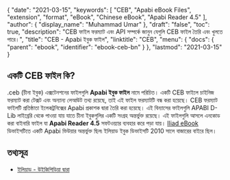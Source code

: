 {
  "date": "2021-03-15",
  "keywords": [
    "CEB",
    "Apabi eBook Files",
    "extension",
    "format",
    "eBook",
    "Chinese eBook",
    "Apabi Reader 4.5"
  ],
  "author": {
    "display_name": "Muhammad Umar"
  },
  "draft": "false",
  "toc": true,
  "description": "CEB ফাইল ফরম্যাট এবং API সম্পর্কে জানুন যেগুলি CEB ফাইল তৈরি এবং খুলতে পারে।",
  "title": "CEB - Apabi ইবুক ফাইল",
  "linktitle": "CEB",
  "menu": {
    "docs": {
      "parent": "ebook",
      "identifier": "ebook-ceb-bn"
    }
  },
  "lastmod": "2021-03-15"
}

## একটি CEB ফাইল কি?

.ceb (চীনা ইবুক) এক্সটেনশনের ফাইলগুলি **Apabi ইবুক ফাইল** নামে পরিচিত। একটি CEB ফাইলে চাইনিজ ফরম্যাট করা টেক্সট এবং অন্যান্য লেআউট তথ্য রয়েছে, তাই এই ফাইল ফরম্যাটটি বন্ধ করা হয়েছে। CEB ফরম্যাট ফাইলটি প্রতিষ্ঠাতা ইলেকট্রনিক্সের Apabi প্রকাশক দ্বারা তৈরি করা হয়েছে। এই বিন্যাসের ফাইলগুলি APABI D-Lib লাইব্রেরি থেকে পাওয়া যায় যাতে চীনা ইবুকগুলির একটি সংগ্রহ অন্তর্ভুক্ত রয়েছে। এই ফাইলগুলি আসলে এনকোড করা বাইনারি ফাইল যা **Apabi Reader 4.5** সফটওয়্যার ব্যবহার করে পড়া যায়। [Iliad eBook](https://en.wikipedia.org/wiki/ILiad) ডিভাইসটিতে একটি Apabi ভিউয়ার অন্তর্ভুক্ত ছিল৷ ইলিয়াড ইবুক ডিভাইসটি 2010 সালে বাজারের বাইরে ছিল।

## তথ্যসূত্র

* [ইলিয়াড - উইকিপিডিয়া দ্বারা](https://en.wikipedia.org/wiki/ILiad)


